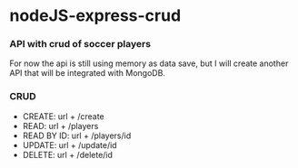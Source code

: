 # nodeJS-express-crud

### API with crud of soccer players

For now the api is still using memory as data save, but I will create another API that will be integrated with MongoDB.

### CRUD
<ul>
  <li>CREATE: url + /create</li>
  <li>READ: url + /players</li>
  <li>READ BY ID: url + /players/id</li>
  <li>UPDATE: url + /update/id</li>
  <li>DELETE: url + /delete/id</li>
</ul>






